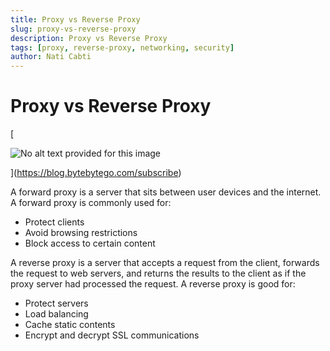 ```yaml
---
title: Proxy vs Reverse Proxy
slug: proxy-vs-reverse-proxy
description: Proxy vs Reverse Proxy
tags: [proxy, reverse-proxy, networking, security]
author: Nati Cabti
---
```


# Proxy vs Reverse Proxy

[

![No alt text provided for this image](https://substackcdn.com/image/fetch/w_1456,c_limit,f_auto,q_auto:good,fl_lossy/https%3A%2F%2Fsubstack-post-media.s3.amazonaws.com%2Fpublic%2Fimages%2F5d9d9182-01c2-4da1-b041-a45c6aac8b14_1280x1664.gif "No alt text provided for this image")

](https://blog.bytebytego.com/subscribe)

A forward proxy is a server that sits between user devices and the internet. A forward proxy is commonly used for:

- Protect clients
- Avoid browsing restrictions
- Block access to certain content

A reverse proxy is a server that accepts a request from the client, forwards the request to web servers, and returns the results to the client as if the proxy server had processed the request. A reverse proxy is good for:

- Protect servers
- Load balancing
- Cache static contents
- Encrypt and decrypt SSL communications
